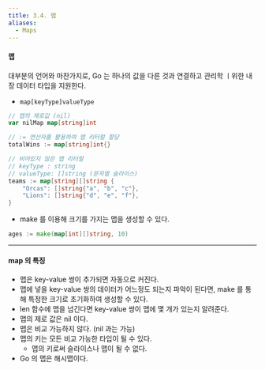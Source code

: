 ```yaml
---
title: 3.4. 맵
aliases:
  - Maps
---
```


#### 맵

대부분의 언어와 마찬가지로, Go 는 하나의 값을 다른 것과 연결하고 관리학 ㅣ위한 내장 데이터 타입을 지원한다.
- `map[keyType]valueType`

```go
// 맵의 제로값 (nil)
var nilMap map[string]int

// := 연산자를 활용하여 맵 리터럴 할당
totalWins := map[string]int{}

// 비어있지 않은 맵 리터럴
// keyType : string
// valueType: []string (문자열 슬라이스)
teams := map[string][]string {
	"Orcas": []string{"a", "b", "c"},
    "Lions": []string{"d", "e", "f"},
}
```

- make 를 이용해 크기를 가지는 맵을 생성할 수 있다.

```go
ages := make(map[int][]string, 10)
```

---

#### map 의 특징

- 맵은 key-value 쌍이 추가되면 자동으로 커진다.
- 맵에 넣을 key-value 쌍의 데이터가 어느정도 되는지 파악이 된다면, make 를 통해 특정한 크기로 초기화하여 생성할 수 있다.
- len 함수에 맵을 넘긴다면 key-value 쌍이 맵에 몇 개가 있는지 알려준다.
- 맵의 제로 값은 nil 이다.
- 맵은 비교 가능하지 않다. (nil 과는 가능)
- 맵의 키는 모든 비교 가능한 타입이 될 수 있다.
  - 맵의 키로써 슬라이스나 맵이 될 수 없다.
- Go 의 맵은 해시맵이다.